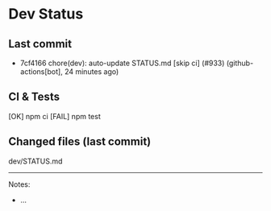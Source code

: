# Dev Status

## Last commit
- 7cf4166 chore(dev): auto-update STATUS.md [skip ci] (#933) (github-actions[bot], 24 minutes ago)
## CI & Tests
[OK] npm ci
[FAIL] npm test

## Changed files (last commit)
dev/STATUS.md

---
Notes:
- ...
